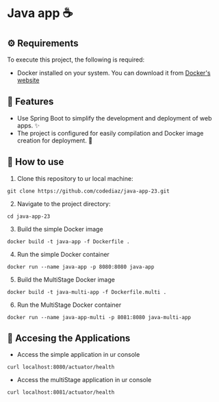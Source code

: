 # Java app ☕

## ⚙️ Requirements
To execute this project, the following is required:
- Docker installed on your system. You can download it from [Docker's website](https://www.docker.com/get-started/)

## 🌱 Features
- Use Spring Boot to simplify the development and deployment of web apps. ✨
- The project is configured for easily compilation and Docker image creation for deployment. 🐳

## 👻 How to use
1. Clone this repository to ur local machine:
```
git clone https://github.com/codediaz/java-app-23.git
```
2. Navigate to the project directory:
```
cd java-app-23
```
3. Build the simple Docker image
``` 
docker build -t java-app -f Dockerfile .
```
4. Run the simple Docker container
```
docker run --name java-app -p 8080:8080 java-app
```
5. Build the MultiStage Docker image
``` 
docker build -t java-multi-app -f Dockerfile.multi .
```
6. Run the MultiStage Docker container
```
docker run --name java-app-multi -p 8081:8080 java-multi-app
```

## 🧩 Accesing the Applications
- Access the simple application in ur console
```
curl localhost:8080/actuator/health
```
- Access the multiStage application in ur console
```
curl localhost:8081/actuator/health
```

